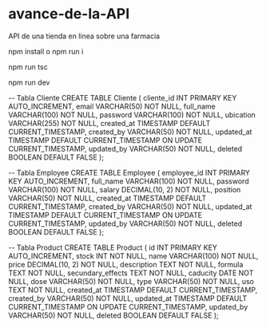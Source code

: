 # avance-de-la-API
API de una tienda en linea sobre una farmacia

npm install o npm run i

npm run tsc

npm run dev

-- Tabla Cliente
CREATE TABLE Cliente (
    cliente_id INT PRIMARY KEY AUTO_INCREMENT,
    email VARCHAR(50) NOT NULL,
    full_name VARCHAR(100) NOT NULL,
    password VARCHAR(100) NOT NULL,
    ubication VARCHAR(255) NOT NULL,
    created_at TIMESTAMP DEFAULT CURRENT_TIMESTAMP,
    created_by VARCHAR(50) NOT NULL,
    updated_at TIMESTAMP DEFAULT CURRENT_TIMESTAMP ON UPDATE CURRENT_TIMESTAMP,
    updated_by VARCHAR(50) NOT NULL,
    deleted BOOLEAN DEFAULT FALSE
);

-- Tabla Employee
CREATE TABLE Employee (
    employee_id INT PRIMARY KEY AUTO_INCREMENT,
    full_name VARCHAR(100) NOT NULL,
    password VARCHAR(100) NOT NULL,
    salary DECIMAL(10, 2) NOT NULL,
    position VARCHAR(50) NOT NULL,
    created_at TIMESTAMP DEFAULT CURRENT_TIMESTAMP,
    created_by VARCHAR(50) NOT NULL,
    updated_at TIMESTAMP DEFAULT CURRENT_TIMESTAMP ON UPDATE CURRENT_TIMESTAMP,
    updated_by VARCHAR(50) NOT NULL,
    deleted BOOLEAN DEFAULT FALSE
);

-- Tabla Product
CREATE TABLE Product (
    id INT PRIMARY KEY AUTO_INCREMENT,
    stock INT NOT NULL,
    name VARCHAR(100) NOT NULL,
    price DECIMAL(10, 2) NOT NULL,
    description TEXT NOT NULL,
    formula TEXT NOT NULL,
    secundary_effects TEXT NOT NULL,
    caducity DATE NOT NULL,
    dose VARCHAR(50) NOT NULL,
    type VARCHAR(50) NOT NULL,
    uso TEXT NOT NULL,
    created_at TIMESTAMP DEFAULT CURRENT_TIMESTAMP,
    created_by VARCHAR(50) NOT NULL,
    updated_at TIMESTAMP DEFAULT CURRENT_TIMESTAMP ON UPDATE CURRENT_TIMESTAMP,
    updated_by VARCHAR(50) NOT NULL,
    deleted BOOLEAN DEFAULT FALSE
);
